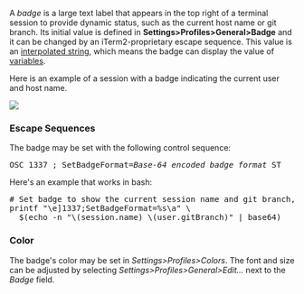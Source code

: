 <script>
function show(name) {
  document.getElementById("bash").style.display="none";
  document.getElementById("fish").style.display="none";
  document.getElementById("tcsh").style.display="none";
  document.getElementById("zsh").style.display="none";
  document.getElementById(name).style.display="";
}
</script>

A *badge* is a large text label that appears in the top right of a terminal session to provide dynamic status, such as the current host name or git branch. Its initial value is defined in <strong>Settings&gt;Profiles&gt;General&gt;Badge</strong> and it can be changed by an iTerm2-proprietary escape sequence. This value is an <a href="documentation-scripting-fundamentals.html">interpolated string</a>, which means the badge can display the value of <a href="documentation-variables.html">variables</a>.

Here is an example of a session with a badge indicating the current user and host name.

<img src="images/Badge.png">

### Escape Sequences

The badge may be set with the following control sequence:

<pre>
OSC 1337 ; SetBadgeFormat=<i>Base-64 encoded badge format</i> ST
</pre>

Here's an example that works in bash:

<pre style="white-space: pre">
# Set badge to show the current session name and git branch, if any is set.
printf "\e]1337;SetBadgeFormat=%s\a" \
  $(echo -n "\(session.name) \(user.gitBranch)" | base64)
</pre>

### Color

The badge's color may be set in *Settings&gt;Profiles&gt;Colors*. The font and size can be adjusted by selecting *Settings&gt;Profiles&gt;General&gt;Edit…* next to the *Badge* field.

